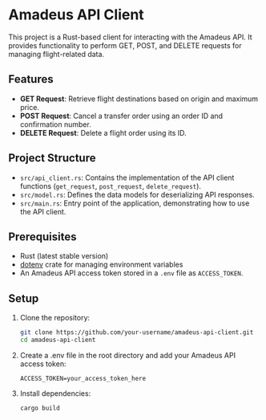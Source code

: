 # Amadeus API Client

This project is a Rust-based client for interacting with the Amadeus API. It provides functionality to perform GET, POST, and DELETE requests for managing flight-related data.

## Features

- **GET Request**: Retrieve flight destinations based on origin and maximum price.
- **POST Request**: Cancel a transfer order using an order ID and confirmation number.
- **DELETE Request**: Delete a flight order using its ID.

## Project Structure

- `src/api_client.rs`: Contains the implementation of the API client functions (`get_request`, `post_request`, `delete_request`).
- `src/model.rs`: Defines the data models for deserializing API responses.
- `src/main.rs`: Entry point of the application, demonstrating how to use the API client.

## Prerequisites

- Rust (latest stable version)
- [dotenv](https://crates.io/crates/dotenv) crate for managing environment variables
- An Amadeus API access token stored in a `.env` file as `ACCESS_TOKEN`.

## Setup

1. Clone the repository:
   ```bash
   git clone https://github.com/your-username/amadeus-api-client.git
   cd amadeus-api-client
   ```
2. Create a .env file in the root directory and add your Amadeus API access token:
    ```
    ACCESS_TOKEN=your_access_token_here
    ```
3. Install dependencies:
    ```bash
    cargo build
    ```